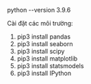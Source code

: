 python --version 3.9.6

Cài đặt các môi trường:
1. pip3 install pandas
2. pip3 install seaborn
3. pip3 install scipy
4. pip3 install matplotlib
5. pip3 install statsmodels
6. pip3 install IPython
